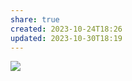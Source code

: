 ```yaml
---
share: true
created: 2023-10-24T18:26
updated: 2023-10-30T18:19
---
```

![](https://wizardzines.com/images/uploads/why-same-origin-matters.png) 
